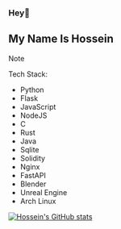 ### Hey👋 
## My Name Is Hossein

> [!NOTE]
> Tech Stack:
> - Python
> - Flask
> - JavaScript
> - NodeJS
> - C
> - Rust
> - Java
> - Sqlite
> - Solidity
> - Nginx
> - FastAPI
> - Blender
> - Unreal Engine
> - Arch Linux

[![Hossein's GitHub stats](https://github-readme-stats.vercel.app/api?username=HosseinToloueiFard&theme=radical)](https://github.com/anuraghazra/github-readme-stats)


